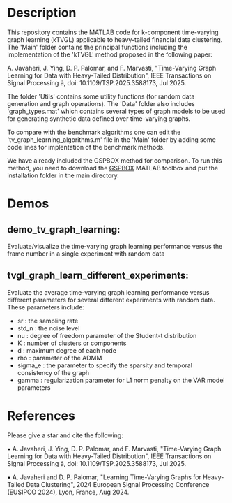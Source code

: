 # Description

This repository contains the MATLAB code for 
k-component time-varying graph learning (kTVGL) 
applicable to heavy-tailed financial data clustering. 
The 'Main' folder contains the principal functions 
including the implementation of the 'kTVGL' method proposed 
in  the following paper: 

A. Javaheri, J. Ying, D. P. Palomar, and F. Marvasti, 
"Time-Varying Graph Learning for Data with Heavy-Tailed Distribution",
IEEE Transactions on Signal Processing ȧ, doi: 10.1109/TSP.2025.3588173, Jul 2025.

The folder 'Utils' contains some utility functions 
(for random data generation and graph operations). 
The 'Data' folder also includes 'graph_types.mat' which 
contains several types of graph models to be used for 
generating synthetic data defined over time-varying graphs.

To compare with the benchmark algorithms one can edit the 
'tv_graph_learning_algorithms.m' file in the 'Main' folder by adding
some code lines for implentation of the benchmark methods.

We have already included the GSPBOX method for comparison. 
To run this method, you need to download the [GSPBOX](https://github.com/epfl-lts2/gspbox)
MATLAB toolbox and put the installation folder in the main directory.  


# Demos

## demo_tv_graph_learning:
Evaluate/visualize the time-varying graph learning performance versus the frame number
in a single experiment with random data


## tvgl_graph_learn_different_experiments:    
Evaluate the average time-varying graph learning performance versus different parameters for 
several different experiments with random data. 
These parameters include:
  - sr          : the sampling rate 
  - std_n       : the noise level
  - nu          : degree of freedom parameter of the Student-t distribution
  - K           : number of clusters or components
  - d           : maximum degree of each node
  - rho         : parameter of the ADMM
  - sigma_e     : the parameter to specify the sparsity and temporal consistency of the graph
  - gamma       : regularization parameter for L1 norm penalty on the VAR model parameters


# References

Please give a star and cite the following:


• A. Javaheri, J. Ying, D. P. Palomar, and F. Marvasti, 
"Time-Varying Graph Learning for Data with Heavy-Tailed Distribution",
IEEE Transactions on Signal Processing ȧ, doi: 10.1109/TSP.2025.3588173, Jul 2025.

• A. Javaheri and D. P. Palomar, 
"Learning Time-Varying Graphs for Heavy-Tailed Data Clustering", 
2024 European Signal Processing Conference (EUSIPCO 2024), Lyon, France, Aug 2024.

